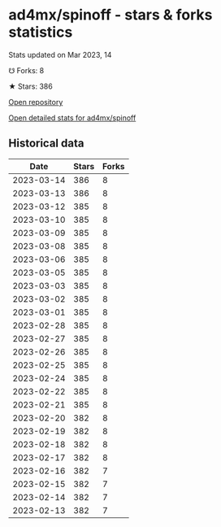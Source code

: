 # ad4mx/spinoff - stars & forks statistics

Stats updated on Mar 2023, 14

☋ Forks: 8

★ Stars: 386

[Open repository](https://github.com/ad4mx/spinoff)

[Open detailed stats for ad4mx/spinoff](https://reviewgithub.com/rep/ad4mx/spinoff)

## Historical data
| Date | Stars | Forks |
|------|-------|-------|
| 2023-03-14 | 386 | 8 | 
| 2023-03-13 | 386 | 8 | 
| 2023-03-12 | 385 | 8 | 
| 2023-03-10 | 385 | 8 | 
| 2023-03-09 | 385 | 8 | 
| 2023-03-08 | 385 | 8 | 
| 2023-03-06 | 385 | 8 | 
| 2023-03-05 | 385 | 8 | 
| 2023-03-03 | 385 | 8 | 
| 2023-03-02 | 385 | 8 | 
| 2023-03-01 | 385 | 8 | 
| 2023-02-28 | 385 | 8 | 
| 2023-02-27 | 385 | 8 | 
| 2023-02-26 | 385 | 8 | 
| 2023-02-25 | 385 | 8 | 
| 2023-02-24 | 385 | 8 | 
| 2023-02-22 | 385 | 8 | 
| 2023-02-21 | 385 | 8 | 
| 2023-02-20 | 382 | 8 | 
| 2023-02-19 | 382 | 8 | 
| 2023-02-18 | 382 | 8 | 
| 2023-02-17 | 382 | 8 | 
| 2023-02-16 | 382 | 7 | 
| 2023-02-15 | 382 | 7 | 
| 2023-02-14 | 382 | 7 | 
| 2023-02-13 | 382 | 7 | 

